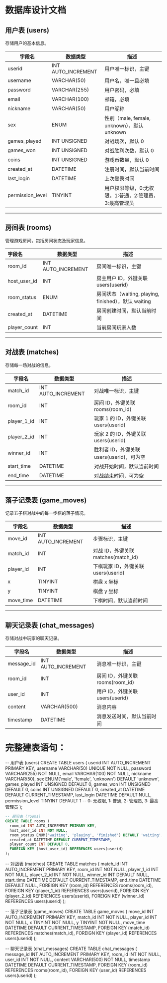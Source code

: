 # 数据库设计文档

## 用户表 (users)
存储用户的基本信息。

| 字段名              | 数据类型               | 描述                                   |
| ---------------- | ------------------ | ------------------------------------ |
| userid           | INT AUTO_INCREMENT | 用户唯一标识，主键                            |
| username         | VARCHAR(50)        | 用户名，唯一且必填                            |
| password         | VARCHAR(255)       | 用户密码，必填                              |
| email            | VARCHAR(100)       | 邮箱，必填                                |
| nickname         | VARCHAR(50)        | 用户昵称                                 |
| sex              | ENUM               | 性别（male, female, unknown），默认 unknown |
| games_played     | INT UNSIGNED       | 对战场次，默认 0                            |
| games_won        | INT UNSIGNED       | 对战胜利次数，默认 0                          |
| coins            | INT UNSIGNED       | 游戏币数量，默认 0                           |
| created_at       | DATETIME           | 注册时间，默认当前时间                          |
| last_login       | DATETIME           | 上次登录时间                               |
| permission_level | TINYINT            | 用户权限等级，0:无权限，1:普通，2:管理员，3:最高管理员      |

---

## 房间表 (rooms)
管理游戏房间，包括房间状态及玩家信息。

| 字段名          | 数据类型               | 描述                                       |
| :----------- | ------------------ | ---------------------------------------- |
| room_id      | INT AUTO_INCREMENT | 房间唯一标识，主键                                |
| host_user_id | INT                | 房主用户 ID，外键关联 users(userid)               |
| room_status  | ENUM               | 房间状态（waiting, playing, finished），默认 waiting |
| created_at   | DATETIME           | 房间创建时间，默认当前时间                            |
| player_count | INT                | 当前房间玩家人数                                 |

---

## 对战表 (matches)
存储每一场对战的信息。

| 字段名         | 数据类型               | 描述                            |
| ----------- | ------------------ | ----------------------------- |
| match_id    | INT AUTO_INCREMENT | 对战唯一标识，主键                     |
| room_id     | INT                | 房间 ID，外键关联 rooms(room_id)     |
| player_1_id | INT                | 玩家 1 的 ID，外键关联 users(userid)  |
| player_2_id | INT                | 玩家 2 的 ID，外键关联 users(userid)  |
| winner_id   | INT                | 胜利者 ID，外键关联 users(userid)，可为空 |
| start_time  | DATETIME           | 对战开始时间，默认当前时间                 |
| end_time    | DATETIME           | 对战结束时间，可为空                    |

---

## 落子记录表 (game_moves)
记录五子棋对战中的每一步棋的落子情况。

| 字段名       | 数据类型               | 描述                           |
| --------- | ------------------ | ---------------------------- |
| move_id   | INT AUTO_INCREMENT | 步骤标识，主键                      |
| match_id  | INT                | 对战 ID，外键关联 matches(match_id) |
| player_id | INT                | 下棋玩家 ID，外键关联 users(userid)   |
| x         | TINYINT            | 棋盘 x 坐标                      |
| y         | TINYINT            | 棋盘 y 坐标                      |
| move_time | DATETIME           | 下棋时间，默认当前时间                  |

---

## 聊天记录表 (chat_messages)
存储对战中玩家的聊天记录。

| 字段名        | 数据类型               | 描述                        |
| ---------- | ------------------ | ------------------------- |
| message_id | INT AUTO_INCREMENT | 消息唯一标识，主键                 |
| room_id    | INT                | 房间 ID，外键关联 rooms(room_id) |
| user_id    | INT                | 用户 ID，外键关联 users(userid)  |
| content    | VARCHAR(500)       | 消息内容                      |
| timestamp  | DATETIME           | 消息发送时间，默认当前时间             |



# **完整建表语句：**

-- 用户表 (users)
CREATE TABLE users (
  userid INT AUTO_INCREMENT PRIMARY KEY,
  username VARCHAR(50) UNIQUE NOT NULL,
  password VARCHAR(255) NOT NULL,
  email VARCHAR(100) NOT NULL,
  nickname VARCHAR(50),
  sex ENUM('male', 'female', 'unknown') DEFAULT 'unknown',
  games_played INT UNSIGNED DEFAULT 0,
  games_won INT UNSIGNED DEFAULT 0,
  coins INT UNSIGNED DEFAULT 0,
  created_at DATETIME DEFAULT CURRENT_TIMESTAMP,
  last_login DATETIME DEFAULT NULL,
  permission_level TINYINT DEFAULT 1 -- 0: 无权限, 1: 普通, 2: 管理员, 3: 最高管理员
);

```sql
-- 房间表 (rooms)
CREATE TABLE rooms (
  room_id INT AUTO_INCREMENT PRIMARY KEY,
  host_user_id INT NOT NULL,
  room_status ENUM('waiting', 'playing', 'finished') DEFAULT 'waiting',
  created_at DATETIME DEFAULT CURRENT_TIMESTAMP,
  player_count INT DEFAULT 0,
  FOREIGN KEY (host_user_id) REFERENCES users(userid)
);
```

-- 对战表 (matches)
CREATE TABLE matches (
  match_id INT AUTO_INCREMENT PRIMARY KEY,
  room_id INT NOT NULL,
  player_1_id INT NOT NULL,
  player_2_id INT NOT NULL,
  winner_id INT DEFAULT NULL,
  start_time DATETIME DEFAULT CURRENT_TIMESTAMP,
  end_time DATETIME DEFAULT NULL,
  FOREIGN KEY (room_id) REFERENCES rooms(room_id),
  FOREIGN KEY (player_1_id) REFERENCES users(userid),
  FOREIGN KEY (player_2_id) REFERENCES users(userid),
  FOREIGN KEY (winner_id) REFERENCES users(userid)
);

-- 落子记录表 (game_moves)
CREATE TABLE game_moves (
  move_id INT AUTO_INCREMENT PRIMARY KEY,
  match_id INT NOT NULL,
  player_id INT NOT NULL,
  x TINYINT NOT NULL,
  y TINYINT NOT NULL,
  move_time DATETIME DEFAULT CURRENT_TIMESTAMP,
  FOREIGN KEY (match_id) REFERENCES matches(match_id),
  FOREIGN KEY (player_id) REFERENCES users(userid)
);

-- 聊天记录表 (chat_messages)
CREATE TABLE chat_messages (
  message_id INT AUTO_INCREMENT PRIMARY KEY,
  room_id INT NOT NULL,
  user_id INT NOT NULL,
  content VARCHAR(500) NOT NULL,
  timestamp DATETIME DEFAULT CURRENT_TIMESTAMP,
  FOREIGN KEY (room_id) REFERENCES rooms(room_id),
  FOREIGN KEY (user_id) REFERENCES users(userid)
);